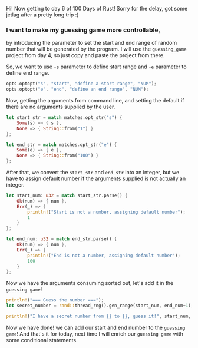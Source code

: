 Hi! Now getting to day 6 of 100 Days of Rust! Sorry for the delay, got some jetlag after a pretty long trip :)

### I want to make my guessing game more controllable,

by introducing the parameter to set the start and end range of random number that will be generated by the program. I will use the `guessing_game` project from day 4, so just copy and paste the project from there.

So, we want to use `-s` parameter to define start range and `-e` parameter to define end range.
```rust
opts.optopt("s", "start", "define a start range", "NUM");
opts.optopt("e", "end", "define an end range", "NUM");
```

Now, getting the arguments from command line, and setting the default if there are no arguments supplied by the user.
```rust
let start_str = match matches.opt_str("s") {
    Some(s) => { s },
    None => { String::from("1") }
};

let end_str = match matches.opt_str("e") {
    Some(e) => { e },
    None => { String::from("100") }
};
```

After that, we convert the `start_str` and `end_str` into an integer, but we have to assign default number if the arguments supplied is not actually an integer.
```rust
let start_num: u32 = match start_str.parse() {
    Ok(num) => { num },
    Err(_) => { 
        println!("Start is not a number, assigning default number");
        1
    }
};

let end_num: u32 = match end_str.parse() {
    Ok(num) => { num },
    Err(_) => { 
        println!("End is not a number, assigning default number");
        100
    }
};
```

Now we have the arguments consuming sorted out, let's add it in the `guessing game`!
```rust
println!("=== Guess the number ===");
let secret_number = rand::thread_rng().gen_range(start_num, end_num+1);

println!("I have a secret number from {} to {}, guess it!", start_num, end_num);
```

Now we have done! we can add our start and end number to the `guessing game`! And that's it for today, next time I will enrich our `guessing game` with some conditional statements.